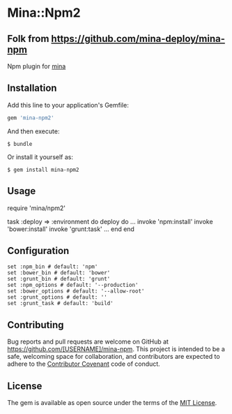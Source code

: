 # Mina::Npm2

## Folk from https://github.com/mina-deploy/mina-npm

Npm plugin for [mina](https://github.com/ntamvl/mina-npm2)

## Installation

Add this line to your application's Gemfile:

```ruby
gem 'mina-npm2'
```

And then execute:

    $ bundle

Or install it yourself as:

    $ gem install mina-npm2

## Usage

  require 'mina/npm2'

  task :deploy => :environment do
    deploy do
      ...
      invoke 'npm:install'
      invoke 'bower:install'
      invoke 'grunt:task'
      ...
    end
  end


## Configuration

    set :npm_bin # default: 'npm'
    set :bower_bin # default: 'bower'
    set :grunt_bin # default: 'grunt'
    set :npm_options # default: '--production'
    set :bower_options # default: '--allow-root'
    set :grunt_options # default: ''
    set :grunt_task # default: 'build'

## Contributing

Bug reports and pull requests are welcome on GitHub at https://github.com/[USERNAME]/mina-npm. This project is intended to be a safe, welcoming space for collaboration, and contributors are expected to adhere to the [Contributor Covenant](http://contributor-covenant.org) code of conduct.


## License

The gem is available as open source under the terms of the [MIT License](http://opensource.org/licenses/MIT).
